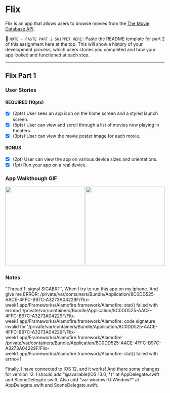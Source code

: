 # Flix

Flix is an app that allows users to browse movies from the [The Movie Database API](http://docs.themoviedb.apiary.io/#).

📝 `NOTE - PASTE PART 2 SNIPPET HERE:` Paste the README template for part 2 of this assignment here at the top. This will show a history of your development process, which users stories you completed and how your app looked and functioned at each step.

---

## Flix Part 1

### User Stories

#### REQUIRED (10pts)
- [X] (2pts) User sees an app icon on the home screen and a styled launch screen.
- [X] (5pts) User can view and scroll through a list of movies now playing in theaters.
- [X] (3pts) User can view the movie poster image for each movie.

#### BONUS
- [X] (2pt) User can view the app on various device sizes and orientations.
- [X] (1pt) Run your app on a real device.

### App Walkthough GIF

<img src="http://g.recordit.co/7qaDNkimtG.gif" width=250> <img src="http://g.recordit.co/vQ1YkuybNu.gif" width=250><br>

### Notes
"Thread 1: signal SIGABRT", When I try to run this app on my iphone.
And give me ERROR:
/private/var/containers/Bundle/Application/8C0DD525-AACE-4FFC-B97C-A3273A04229F/Flix-week1.app/Frameworks/Alamofire.framework/Alamofire: stat() failed with errno=1 /private/var/containers/Bundle/Application/8C0DD525-AACE-4FFC-B97C-A3273A04229F/Flix-week1.app/Frameworks/Alamofire.framework/Alamofire: code signature invalid for '/private/var/containers/Bundle/Application/8C0DD525-AACE-4FFC-B97C-A3273A04229F/Flix-week1.app/Frameworks/Alamofire.framework/Alamofire'
/private/var/containers/Bundle/Application/8C0DD525-AACE-4FFC-B97C-A3273A04229F/Flix-week1.app/Frameworks/Alamofire.framework/Alamofire: stat() failed with errno=1

Finally, I have connected to IOS 12, and it works! And there some changes for version 12. I should add "@available(iOS 13.0, *)" at AppDelegate.swift and SceneDelegate.swift. Also add "var window: UIWindow?" at AppDelegate.swift and SceneDelegate.swift. 


